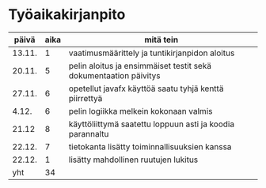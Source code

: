 # Työaikakirjanpito

päivä | aika | mitä tein
------|------|----------
13.11. | 1 | vaatimusmäärittely ja tuntikirjanpidon aloitus
20.11. | 5 | pelin aloitus ja ensimmäiset testit sekä dokumentaation päivitys
27.11. | 6 | opetellut javafx käyttöä saatu tyhjä kenttä piirrettyä
4.12. | 6 | pelin logiikka melkein kokonaan valmis
21.12 | 8 | käyttöliittymä saatettu loppuun asti ja koodia parannaltu
22.12. | 7 | tietokanta lisätty toiminnallisuuksien kanssa
22.12. | 1 | lisätty mahdollinen ruutujen lukitus
yht | 34 |